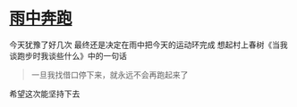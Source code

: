 # [雨中奔跑](https://github.com/yihong0618/gitblog/issues/22)

今天犹豫了好几次
最终还是决定在雨中把今天的运动环完成
想起村上春树《当我谈跑步时我谈些什么》中的一句话

> 一旦我找借口停下来，就永远不会再跑起来了

希望这次能坚持下去